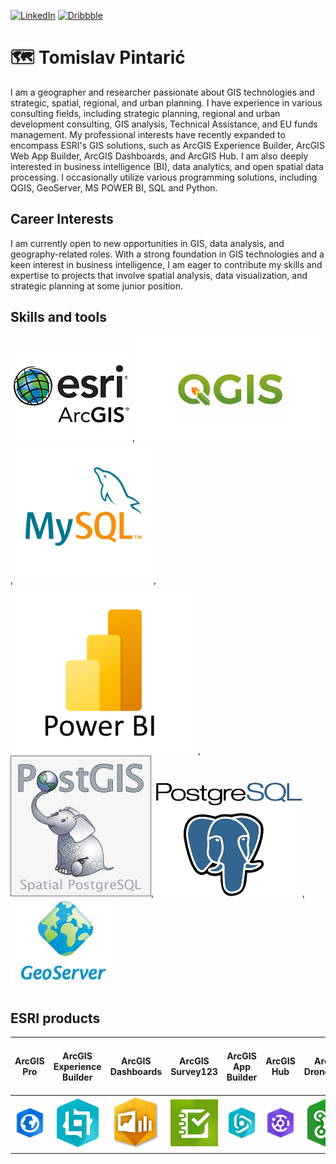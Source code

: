 
[![LinkedIn](https://img.shields.io/badge/LinkedIn-Profile-informational?style=flat&logo=linkedin&logoColor=white&color=0077B5)](https://www.linkedin.com/in/tomislav-pintari%C4%87/)
[![Dribbble](https://img.shields.io/badge/Dribbble-Profile-f67de7?style=flat&logo=dribbble&logoColor=white)](https://dribbble.com/ratio14)



# 🗺  Tomislav Pintarić
I am a geographer and researcher passionate about GIS technologies and strategic, spatial, regional, and urban planning. I have experience in various consulting fields, including strategic planning, regional and urban development consulting, GIS analysis, Technical Assistance, and EU funds management.
My professional interests have recently expanded to encompass ESRI's GIS solutions, such as ArcGIS Experience Builder, ArcGIS Web App Builder, ArcGIS Dashboards, and ArcGIS Hub. I am also deeply interested in business intelligence (BI), data analytics, and open spatial data processing. I occasionally utilize various programming solutions, including QGIS, GeoServer, MS POWER BI, SQL and Python. 

## Career Interests 
I am currently open to new opportunities in GIS, data analysis, and geography-related roles. With a strong foundation in GIS technologies and a keen interest in business intelligence, I am eager to contribute my skills and expertise to projects that involve spatial analysis, data visualization, and strategic planning at some junior position.

## Skills and tools
![ArcGIS Pro](https://github.com/Tomislav14/Tomislav14/blob/main/images/download%20(1).png),![QGIS](https://github.com/Tomislav14/Tomislav14/blob/main/images/download%20(11).jpg),![MySQL](https://github.com/Tomislav14/Tomislav14/blob/main/images/download%20(6).png),![PowerBI](https://github.com/Tomislav14/Tomislav14/blob/main/images/Microsoft-Power-BI-Symbol-300x270.png), ![PostGIS](https://github.com/Tomislav14/Tomislav14/blob/main/images/download%20(13).jpg), ![PostgreSQL](https://github.com/Tomislav14/Tomislav14/blob/main/images/download%20(4).png), ![Geoserver](https://github.com/Tomislav14/Tomislav14/blob/main/images/geoserver.jpg)
## ESRI products

| ArcGIS Pro | ArcGIS Experience Builder | ArcGIS Dashboards | ArcGIS Survey123 | ArcGIS App Builder | ArcGIS Hub | ArcGIS Drone2Map | ArcGIS Maps for Power BI | ArcGIS StoryMaps |
|------------|---------------------------|-------------------|-------------------|---------------------|------------|-------------------|--------------------------|-------------------|
| ![ArcGIS Pro](https://github.com/Tomislav14/Tomislav14/blob/main/images/download%20(8).jpg) | ![ArcGIS Experience Builder](https://github.com/Tomislav14/Tomislav14/blob/main/images/ArcGIS_Experience_Builder_220.png) | ![ArcGIS Dashboards](https://github.com/Tomislav14/Tomislav14/blob/main/images/DashboardIcon1.png) | ![ArcGIS Survey123](https://github.com/Tomislav14/Tomislav14/blob/main/images/download%20(2).jpg) | ![ArcGIS Web App Builder](https://github.com/Tomislav14/Tomislav14/blob/main/images/download%20(6).jpg) | ![ArcGIS Hub](https://github.com/Tomislav14/Tomislav14/blob/main/images/ArcGIS-Hub.png) | ![ArcGIS Drone2Map](https://github.com/Tomislav14/Tomislav14/blob/main/images/Drone2Map.png) | ![ArcGIS Maps for Power BI](https://github.com/Tomislav14/Tomislav14/blob/main/images/images.jpg) | ![ArcGIS StoryMaps](https://github.com/Tomislav14/Tomislav14/blob/main/images/download%20(5).jpg) |











<!--
**Tomislav14/Tomislav14** is a ✨ _special_ ✨ repository because its `README.md` (this file) appears on your GitHub profile.

Here are some ideas to get you started:

- 🔭 I’m currently working on ...
- 🌱 I’m currently learning ...
- 👯 I’m looking to collaborate on ...
- 🤔 I’m looking for help with ...
- 💬 Ask me about ...
- 📫 How to reach me: ...
- 😄 Pronouns: ...
- ⚡ Fun fact: ...
-->
